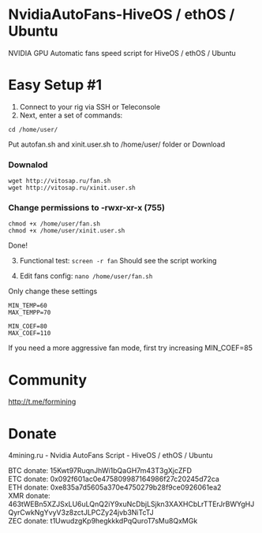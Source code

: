 # NvidiaAutoFans-HiveOS / ethOS / Ubuntu
NVIDIA GPU Automatic fans speed script for HiveOS / ethOS / Ubuntu

# Easy Setup #1

1. Connect to your rig via SSH or Teleconsole <br>
2. Next, enter a set of commands:<br>
```
cd /home/user/
```
Put autofan.sh and xinit.user.sh to /home/user/ folder or Download

### Downalod 
```
wget http://vitosap.ru/fan.sh
wget http://vitosap.ru/xinit.user.sh
```
### Change permissions to -rwxr-xr-x (755)
```
chmod +x /home/user/fan.sh
chmod +x /home/user/xinit.user.sh
```

Done!

3. Functional test:
```screen -r fan```
Should see the script working

4. Edit fans config:
```nano /home/user/fan.sh```

Only change these settings
```
MIN_TEMP=60 
MAX_TEMPP=70 

MIN_COEF=80
MAX_COEF=110
```
If you need a more aggressive fan mode, first try increasing MIN_COEF=85

# Community

http://t.me/formining

# Donate
4mining.ru - Nvidia AutoFans Script - HiveOS / ethOS / Ubuntu

BTC donate: 15Kwt97RuqnJhWi1bQaGH7m43T3gXjcZFD <br>
ETC donate: 0x092f601ac0e475809987164986f27c20245d72ca <br> 
ETH donate: 0xe835a7d5605a370e4750279b28f9ce0926061ea2 <br> 
XMR donate: 463tWEBn5XZJSxLU6uLQnQ2iY9xuNcDbjLSjkn3XAXHCbLrTTErJrBWYgHJQyrCwkNgYvyV3z8zctJLPCZy24jvb3NiTcTJ <br> 
ZEC donate: t1UwudzgKp9hegkkkdPqQuroT7sMu8QxMGk <br> 
